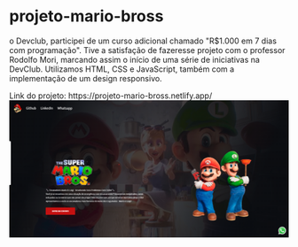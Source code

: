 <h1>projeto-mario-bross</h1>

<p>o Devclub, participei de um curso adicional chamado "R$1.000 em 7 dias com programação". Tive a satisfação  de fazeresse projeto com o professor Rodolfo Mori, marcando assim o início de uma série de iniciativas na DevClub. Utilizamos HTML, CSS e JavaScript, também com a implementação de um design responsivo. </p>
Link do projeto: https://projeto-mario-bross.netlify.app/
<br>
<img src="https://github.com/Raphav98/Mario-Bros/blob/developer/image/Site.png?raw=true">

